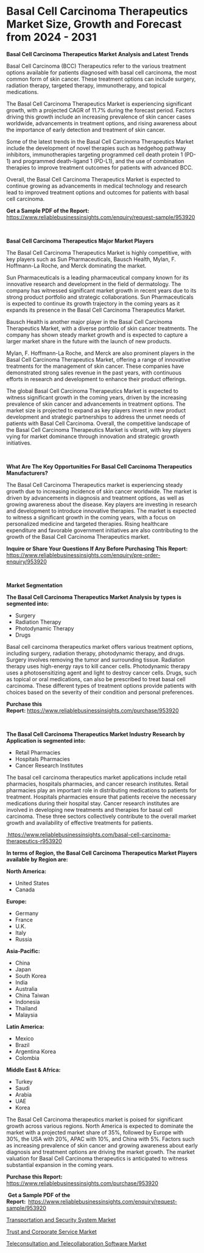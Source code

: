 <p><h1>Basal Cell Carcinoma Therapeutics Market Size, Growth and Forecast from 2024 - 2031</h1></p><p><strong>Basal Cell Carcinoma Therapeutics Market Analysis and Latest Trends</strong></p>
<p><p>Basal Cell Carcinoma (BCC) Therapeutics refer to the various treatment options available for patients diagnosed with basal cell carcinoma, the most common form of skin cancer. These treatment options can include surgery, radiation therapy, targeted therapy, immunotherapy, and topical medications.</p><p>The Basal Cell Carcinoma Therapeutics Market is experiencing significant growth, with a projected CAGR of 11.7% during the forecast period. Factors driving this growth include an increasing prevalence of skin cancer cases worldwide, advancements in treatment options, and rising awareness about the importance of early detection and treatment of skin cancer.</p><p>Some of the latest trends in the Basal Cell Carcinoma Therapeutics Market include the development of novel therapies such as hedgehog pathway inhibitors, immunotherapies targeting programmed cell death protein 1 (PD-1) and programmed death-ligand 1 (PD-L1), and the use of combination therapies to improve treatment outcomes for patients with advanced BCC.</p><p>Overall, the Basal Cell Carcinoma Therapeutics Market is expected to continue growing as advancements in medical technology and research lead to improved treatment options and outcomes for patients with basal cell carcinoma.</p></p>
<p><strong>Get a Sample PDF of the Report:&nbsp;</strong> <a href="https://www.reliablebusinessinsights.com/enquiry/request-sample/953920">https://www.reliablebusinessinsights.com/enquiry/request-sample/953920</a></p>
<p>&nbsp;</p>
<p><strong>Basal Cell Carcinoma Therapeutics Major Market Players</strong></p>
<p><p>The Basal Cell Carcinoma Therapeutics Market is highly competitive, with key players such as Sun Pharmaceuticals, Bausch Health, Mylan, F. Hoffmann-La Roche, and Merck dominating the market. </p><p>Sun Pharmaceuticals is a leading pharmaceutical company known for its innovative research and development in the field of dermatology. The company has witnessed significant market growth in recent years due to its strong product portfolio and strategic collaborations. Sun Pharmaceuticals is expected to continue its growth trajectory in the coming years as it expands its presence in the Basal Cell Carcinoma Therapeutics Market.</p><p>Bausch Health is another major player in the Basal Cell Carcinoma Therapeutics Market, with a diverse portfolio of skin cancer treatments. The company has shown steady market growth and is expected to capture a larger market share in the future with the launch of new products.</p><p>Mylan, F. Hoffmann-La Roche, and Merck are also prominent players in the Basal Cell Carcinoma Therapeutics Market, offering a range of innovative treatments for the management of skin cancer. These companies have demonstrated strong sales revenue in the past years, with continuous efforts in research and development to enhance their product offerings.</p><p>The global Basal Cell Carcinoma Therapeutics Market is expected to witness significant growth in the coming years, driven by the increasing prevalence of skin cancer and advancements in treatment options. The market size is projected to expand as key players invest in new product development and strategic partnerships to address the unmet needs of patients with Basal Cell Carcinoma. Overall, the competitive landscape of the Basal Cell Carcinoma Therapeutics Market is vibrant, with key players vying for market dominance through innovation and strategic growth initiatives.</p></p>
<p>&nbsp;</p>
<p><strong>What Are The Key Opportunities For Basal Cell Carcinoma Therapeutics Manufacturers?</strong></p>
<p><p>The Basal Cell Carcinoma Therapeutics market is experiencing steady growth due to increasing incidence of skin cancer worldwide. The market is driven by advancements in diagnosis and treatment options, as well as growing awareness about the disease. Key players are investing in research and development to introduce innovative therapies. The market is expected to witness a significant growth in the coming years, with a focus on personalized medicine and targeted therapies. Rising healthcare expenditure and favorable government initiatives are also contributing to the growth of the Basal Cell Carcinoma Therapeutics market.</p></p>
<p><strong>Inquire or Share Your Questions If Any Before Purchasing This Report:</strong> <a href="https://www.reliablebusinessinsights.com/enquiry/pre-order-enquiry/953920">https://www.reliablebusinessinsights.com/enquiry/pre-order-enquiry/953920</a></p>
<p>&nbsp;</p>
<p><strong>Market Segmentation</strong></p>
<p><strong>The Basal Cell Carcinoma Therapeutics Market Analysis by types is segmented into:</strong></p>
<p><ul><li>Surgery</li><li>Radiation Therapy</li><li>Photodynamic Therapy</li><li>Drugs</li></ul></p>
<p><p>Basal cell carcinoma therapeutics market offers various treatment options, including surgery, radiation therapy, photodynamic therapy, and drugs. Surgery involves removing the tumor and surrounding tissue. Radiation therapy uses high-energy rays to kill cancer cells. Photodynamic therapy uses a photosensitizing agent and light to destroy cancer cells. Drugs, such as topical or oral medications, can also be prescribed to treat basal cell carcinoma. These different types of treatment options provide patients with choices based on the severity of their condition and personal preferences.</p></p>
<p><strong>Purchase this Report:&nbsp;</strong><a href="https://www.reliablebusinessinsights.com/purchase/953920">https://www.reliablebusinessinsights.com/purchase/953920</a></p>
<p>&nbsp;</p>
<p><strong>The Basal Cell Carcinoma Therapeutics Market Industry Research by Application is segmented into:</strong></p>
<p><ul><li>Retail Pharmacies</li><li>Hospitals Pharmacies</li><li>Cancer Research Institutes</li></ul></p>
<p><p>The basal cell carcinoma therapeutics market applications include retail pharmacies, hospitals pharmacies, and cancer research institutes. Retail pharmacies play an important role in distributing medications to patients for treatment. Hospitals pharmacies ensure that patients receive the necessary medications during their hospital stay. Cancer research institutes are involved in developing new treatments and therapies for basal cell carcinoma. These three sectors collectively contribute to the overall market growth and availability of effective treatments for patients.</p></p>
<p><a href="https://www.reliablebusinessinsights.com/basal-cell-carcinoma-therapeutics-r953920">&nbsp;https://www.reliablebusinessinsights.com/basal-cell-carcinoma-therapeutics-r953920</a></p>
<p><strong>In terms of Region, the Basal Cell Carcinoma Therapeutics Market Players available by Region are:</strong></p>
<p>
    <p> <strong> North America: </strong>
        <ul>
            <li>United States</li>
            <li>Canada</li>
        </ul>
        </p> 
    <p> <strong> Europe: </strong>
        <ul>
            <li>Germany</li>
            <li>France</li>
            <li>U.K.</li>
            <li>Italy</li>
            <li>Russia</li>
        </ul>
        </p> 
    <p> <strong> Asia-Pacific: </strong>
        <ul>
            <li>China</li>
            <li>Japan</li>
            <li>South Korea</li>
            <li>India</li>
            <li>Australia</li>
            <li>China Taiwan</li>
            <li>Indonesia</li>
            <li>Thailand</li>
            <li>Malaysia</li>
        </ul>
        </p> 
    <p> <strong> Latin America: </strong>
        <ul>
            <li>Mexico</li>
            <li>Brazil</li>
            <li>Argentina Korea</li>
            <li>Colombia</li>
        </ul>
        </p> 
    <p> <strong> Middle East & Africa: </strong>
        <ul>
            <li>Turkey</li>
            <li>Saudi</li>
            <li>Arabia</li>
            <li>UAE</li>
            <li>Korea</li>
        </ul>
    </p>
    </p>
<p><p>The Basal Cell Carcinoma therapeutics market is poised for significant growth across various regions. North America is expected to dominate the market with a projected market share of 35%, followed by Europe with 30%, the USA with 20%, APAC with 10%, and China with 5%. Factors such as increasing prevalence of skin cancer and growing awareness about early diagnosis and treatment options are driving the market growth. The market valuation for Basal Cell Carcinoma therapeutics is anticipated to witness substantial expansion in the coming years.</p></p>
<p><strong>Purchase this Report: </strong><a href="https://www.reliablebusinessinsights.com/purchase/953920">https://www.reliablebusinessinsights.com/purchase/953920</a></p>
<p>&nbsp;<strong>Get a Sample PDF of the Report:&nbsp;&nbsp;</strong><a href="https://www.reliablebusinessinsights.com/enquiry/request-sample/953920">https://www.reliablebusinessinsights.com/enquiry/request-sample/953920</a></p>
<p><strong></strong></p>
<p><p><a href="https://github.com/mabenkhyari11/Market-Research-Report-List-2/blob/main/transportation-and-security-system-market.md">Transportation and Security System Market</a></p><p><a href="https://github.com/claudianurdin/Market-Research-Report-List-2/blob/main/trust-and-corporate-service-market.md">Trust and Corporate Service Market</a></p><p><a href="https://github.com/FrankHernanXXfnf/Market-Research-Report-List-1/blob/main/teleconsultation-and-telecollaboration-software-market.md">Teleconsultation and Telecollaboration Software Market</a></p></p>